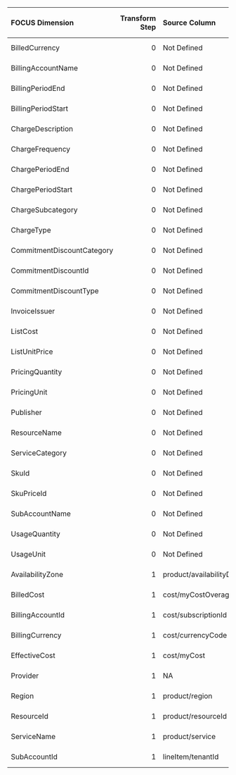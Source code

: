 | FOCUS Dimension            |   Transform Step | Source Column              | Source Column Type   | Transform Type      | Filters/Process/Etc.   |
|:---------------------------|-----------------:|:---------------------------|:---------------------|:--------------------|:-----------------------|
| BilledCurrency             |                0 | Not Defined                | Not Defined          | Not Defined         | Not Defined            |
| BillingAccountName         |                0 | Not Defined                | Not Defined          | Not Defined         | Not Defined            |
| BillingPeriodEnd           |                0 | Not Defined                | Not Defined          | Not Defined         | Not Defined            |
| BillingPeriodStart         |                0 | Not Defined                | Not Defined          | Not Defined         | Not Defined            |
| ChargeDescription          |                0 | Not Defined                | Not Defined          | Not Defined         | Not Defined            |
| ChargeFrequency            |                0 | Not Defined                | Not Defined          | Not Defined         | Not Defined            |
| ChargePeriodEnd            |                0 | Not Defined                | Not Defined          | Not Defined         | Not Defined            |
| ChargePeriodStart          |                0 | Not Defined                | Not Defined          | Not Defined         | Not Defined            |
| ChargeSubcategory          |                0 | Not Defined                | Not Defined          | Not Defined         | Not Defined            |
| ChargeType                 |                0 | Not Defined                | Not Defined          | Not Defined         | Not Defined            |
| CommitmentDiscountCategory |                0 | Not Defined                | Not Defined          | Not Defined         | Not Defined            |
| CommitmentDiscountId       |                0 | Not Defined                | Not Defined          | Not Defined         | Not Defined            |
| CommitmentDiscountType     |                0 | Not Defined                | Not Defined          | Not Defined         | Not Defined            |
| InvoiceIssuer              |                0 | Not Defined                | Not Defined          | Not Defined         | Not Defined            |
| ListCost                   |                0 | Not Defined                | Not Defined          | Not Defined         | Not Defined            |
| ListUnitPrice              |                0 | Not Defined                | Not Defined          | Not Defined         | Not Defined            |
| PricingQuantity            |                0 | Not Defined                | Not Defined          | Not Defined         | Not Defined            |
| PricingUnit                |                0 | Not Defined                | Not Defined          | Not Defined         | Not Defined            |
| Publisher                  |                0 | Not Defined                | Not Defined          | Not Defined         | Not Defined            |
| ResourceName               |                0 | Not Defined                | Not Defined          | Not Defined         | Not Defined            |
| ServiceCategory            |                0 | Not Defined                | Not Defined          | Not Defined         | Not Defined            |
| SkuId                      |                0 | Not Defined                | Not Defined          | Not Defined         | Not Defined            |
| SkuPriceId                 |                0 | Not Defined                | Not Defined          | Not Defined         | Not Defined            |
| SubAccountName             |                0 | Not Defined                | Not Defined          | Not Defined         | Not Defined            |
| UsageQuantity              |                0 | Not Defined                | Not Defined          | Not Defined         | Not Defined            |
| UsageUnit                  |                0 | Not Defined                | Not Defined          | Not Defined         | Not Defined            |
| AvailabilityZone           |                1 | product/availabilityDomain | Not Defined          | RENAME_COLUMN       |                        |
| BilledCost                 |                1 | cost/myCostOverage         | Not Defined          | RENAME_COLUMN       |                        |
| BillingAccountId           |                1 | cost/subscriptionId        | Not Defined          | RENAME_COLUMN       |                        |
| BillingCurrency            |                1 | cost/currencyCode          | Not Defined          | RENAME_COLUMN       |                        |
| EffectiveCost              |                1 | cost/myCost                | Not Defined          | RENAME_COLUMN       |                        |
| Provider                   |                1 | NA                         | Not Defined          | ASSIGN_STATIC_VALUE | static_value: Oracle   |
| Region                     |                1 | product/region             | Not Defined          | RENAME_COLUMN       |                        |
| ResourceId                 |                1 | product/resourceId         | Not Defined          | RENAME_COLUMN       |                        |
| ServiceName                |                1 | product/service            | Not Defined          | RENAME_COLUMN       |                        |
| SubAccountId               |                1 | lineItem/tenantId          | Not Defined          | RENAME_COLUMN       |                        |